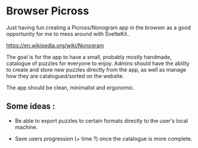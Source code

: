 # Browser Picross

Just having fun creating a Picross/Nonogram app in the browser as a good opportunity for me to mess around with SvelteKit..

https://en.wikipedia.org/wiki/Nonogram

The goal is for the app to have a small, probably mostly handmade, catalogue of puzzles for everyone to enjoy.
Admins should have the ability to create and store new puzzles directly from the app, as well as manage how they are catalogued/sorted on the website.

The app should be clean, minimalist and ergonomic.

## Some ideas :

- Be able to export puzzles to certain formats directly to the user's local machine.

- Save users progression (+ time ?) once the catalogue is more complete.